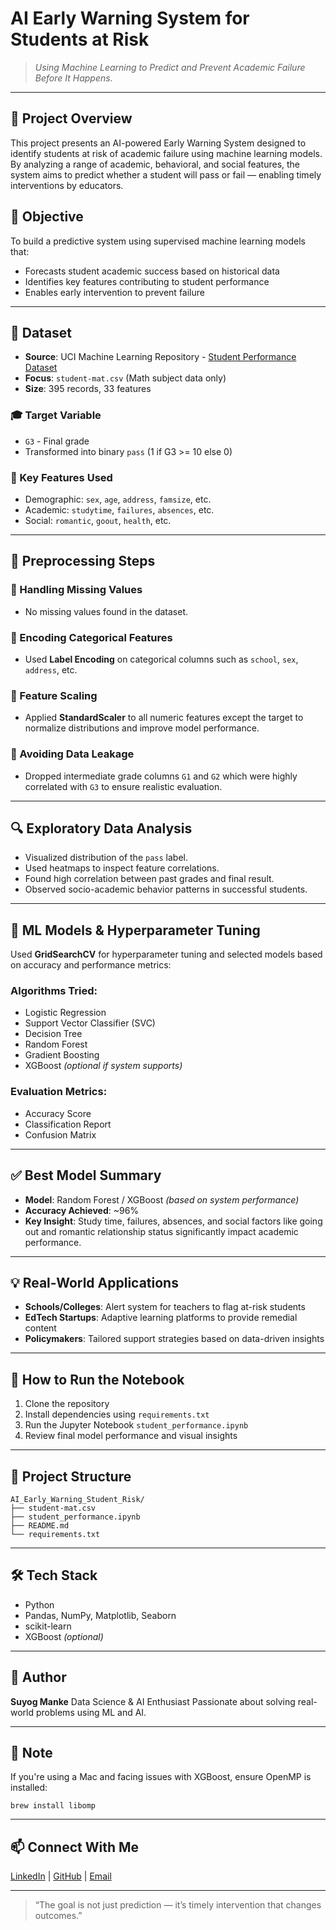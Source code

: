 # AI Early Warning System for Students at Risk

> *Using Machine Learning to Predict and Prevent Academic Failure Before It Happens.*

---

## 🧠 Project Overview

This project presents an AI-powered Early Warning System designed to identify students at risk of academic failure using machine learning models. By analyzing a range of academic, behavioral, and social features, the system aims to predict whether a student will pass or fail — enabling timely interventions by educators.

## 🎯 Objective

To build a predictive system using supervised machine learning models that:

* Forecasts student academic success based on historical data
* Identifies key features contributing to student performance
* Enables early intervention to prevent failure

---

## 📂 Dataset

* **Source**: UCI Machine Learning Repository - [Student Performance Dataset](https://archive.ics.uci.edu/ml/datasets/student+performance)
* **Focus**: `student-mat.csv` (Math subject data only)
* **Size**: 395 records, 33 features

### 🎓 Target Variable

* `G3` - Final grade
* Transformed into binary `pass` (1 if G3 >= 10 else 0)

### 🧾 Key Features Used

* Demographic: `sex`, `age`, `address`, `famsize`, etc.
* Academic: `studytime`, `failures`, `absences`, etc.
* Social: `romantic`, `goout`, `health`, etc.

---

## 🧪 Preprocessing Steps

### 🔹 Handling Missing Values

* No missing values found in the dataset.

### 🔹 Encoding Categorical Features

* Used **Label Encoding** on categorical columns such as `school`, `sex`, `address`, etc.

### 🔹 Feature Scaling

* Applied **StandardScaler** to all numeric features except the target to normalize distributions and improve model performance.

### 🔹 Avoiding Data Leakage

* Dropped intermediate grade columns `G1` and `G2` which were highly correlated with `G3` to ensure realistic evaluation.

---

## 🔍 Exploratory Data Analysis

* Visualized distribution of the `pass` label.
* Used heatmaps to inspect feature correlations.
* Found high correlation between past grades and final result.
* Observed socio-academic behavior patterns in successful students.

---

## 🤖 ML Models & Hyperparameter Tuning

Used **GridSearchCV** for hyperparameter tuning and selected models based on accuracy and performance metrics:

### Algorithms Tried:

* Logistic Regression
* Support Vector Classifier (SVC)
* Decision Tree
* Random Forest
* Gradient Boosting
* XGBoost *(optional if system supports)*

### Evaluation Metrics:

* Accuracy Score
* Classification Report
* Confusion Matrix

---

## ✅ Best Model Summary

* **Model**: Random Forest / XGBoost *(based on system performance)*
* **Accuracy Achieved**: \~96%
* **Key Insight**: Study time, failures, absences, and social factors like going out and romantic relationship status significantly impact academic performance.

---

## 💡 Real-World Applications

* **Schools/Colleges**: Alert system for teachers to flag at-risk students
* **EdTech Startups**: Adaptive learning platforms to provide remedial content
* **Policymakers**: Tailored support strategies based on data-driven insights

---

## 🚀 How to Run the Notebook

1. Clone the repository
2. Install dependencies using `requirements.txt`
3. Run the Jupyter Notebook `student_performance.ipynb`
4. Review final model performance and visual insights

---

## 📁 Project Structure

```
AI_Early_Warning_Student_Risk/
├── student-mat.csv
├── student_performance.ipynb
├── README.md
└── requirements.txt
```

---

## 🛠️ Tech Stack

* Python
* Pandas, NumPy, Matplotlib, Seaborn
* scikit-learn
* XGBoost *(optional)*

---

## 🙌 Author

**Suyog Manke**
Data Science & AI Enthusiast
Passionate about solving real-world problems using ML and AI.

---

## 📌 Note

If you're using a Mac and facing issues with XGBoost, ensure OpenMP is installed:

```
brew install libomp
```

---

## 📫 Connect With Me

[LinkedIn](#) | [GitHub](#) | [Email](#)

---

> “The goal is not just prediction — it’s timely intervention that changes outcomes.”
